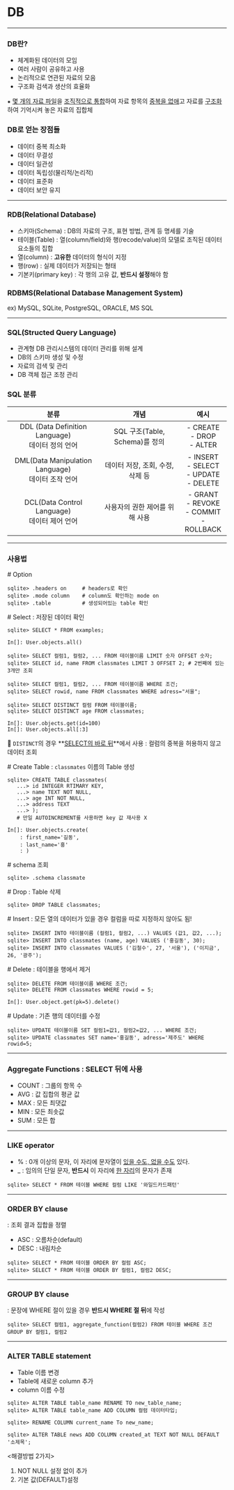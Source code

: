 # DB

---

### DB란?

- 체계화된 데이터의 모임
- 여러 사람이 공유하고 사용
- 논리적으로 연관된 자료의 모음
- 구조화 검색과 생산의 효율화

⁕ <u>몇 개의 자료 파일</u>을 <u>조직적으로 통합</u>하여 자료 항목의 <u>중복을 없애</u>고 자료를 <u>구조화</u>하여 기억시켜 놓은 자료의 집합체



### DB로 얻는 장점들

- 데이터 중복 최소화
- 데이터 무결성
- 데이터 일관성
- 데이터 독립성(물리적/논리적)
- 데이터 표준화
- 데이터 보안 유지



---

### RDB(Relational Database)

- 스키마(Schema) : DB의 자료의 구조, 표현 방법, 관계 등 명세를 기술
- 테이블(Table) : 열(column/field)와 행(recode/value)의 모델로 조직된 데이터 요소들의 집합
- 열(column) : **고유한** 데이터의 형식이 지정
- 행(row) : 실제 데이터가 저장되는 형태
- 기본키(primary key) : 각 행의 고유 값, **반드시 설정**해야 함



### RDBMS(Relational Database Management System)

ex) MySQL, SQLite, PostgreSQL, ORACLE, MS SQL



---

### SQL(Structed Query Language)

- 관계형 DB 관리시스템의 데이터 관리를 위해 설계
- DB의 스키마 생성 및 수정
- 자료의 검색 및 관리
- DB 객체 접근 조정 관리



### SQL 분류

|                         분류                          |               개념               |                        예시                         |
| :---------------------------------------------------: | :------------------------------: | :-------------------------------------------------: |
| DDL (Data Definition Language) <br />데이터 정의 언어 |  SQL 구조(Table, Schema)를 정의  |          - CREATE<br />- DROP<br />- ALTER          |
| DML(Data Manipulation Language)<br />데이터 조작 언어 | 데이터 저장, 조회, 수정, 삭제 등 | - INSERT<br />- SELECT<br />- UPDATE<br />- DELETE  |
|   DCL(Data Control Language)<br />데이터 제어 언어    |  사용자의 권한 제어를 위해 사용  | - GRANT<br />- REVOKE<br />- COMMIT<br />- ROLLBACK |



---

### 사용법

\# Option

```sqlite
sqlite> .headers on		# headers로 확인
sqlite> .mode column	# column도 확인하는 mode on
sqlite> .table 			# 생성되어있는 table 확인
```

\# Select : 저장된 데이터 확인

```sqlite
sqlite> SELECT * FROM examples;
```

```django
In[]: User.objects.all()
```



```sqlite
sqlite> SELECT 컬럼1, 컬럼2, ... FROM 테이블이름 LIMIT 숫자 OFFSET 숫자;
sqlite> SELECT id, name FROM classmates LIMIT 3 OFFSET 2; # 2번째에 있는 3개만 조회

sqlite> SELECT 컬럼1, 컬럼2, ... FROM 테이블이름 WHERE 조건;
sqlite> SELECT rowid, name FROM classmates WHERE adress="서울";

sqlite> SELECT DISTINCT 컬럼 FROM 테이블이름;
sqlite> SELECT DISTINCT age FROM classmates;
```

```django
In[]: User.objects.get(id=100)
In[]: User.objects.all[:3]
```



🐾 `DISTINCT`의 경우 **<u>SELECT의 바로 뒤</u>**에서 사용 : 컬럼의 중복을 허용하지 않고 데이터 조회

\# Create Table : `classmates` 이름의 Table 생성

```sqlite
sqlite> CREATE TABLE classmates(
   ...> id INTEGER RTIMARY KEY,
   ...> name TEXT NOT NULL,
   ...> age INT NOT NULL,
   ...> address TEXT
   ...> );
   # 만일 AUTOINCREMENT를 사용하면 key 값 재사용 X
```

```shell
In[]: User.objects.create(
	: first_name='길동',
	: last_name='홍'
	: )
```



\# schema 조회

```sqlite
sqlite> .schema classmate
```

\# Drop : Table 삭제

```sqlite
sqlite> DROP TABLE classmates;
```



\# Insert : 모든 열의 데이터가 있을 경우 컬럼을 따로 지정하지 않아도 됨!

```sqlite
sqlite> INSERT INTO 테이블이름 (컬럼1, 컬럼2, ...) VALUES (값1, 값2, ...);
sqlite> INSERT INTO classmates (name, age) VALUES ('홍길동', 30);
sqlite> INSERT INTO classmates VALUES ('김철수', 27, '서울'), ('이지금', 26, '광주');
```

\# Delete : 테이블을 행에서 제거

```sqlite
sqlite> DELETE FROM 테이블이름 WHERE 조건;
sqlite> DELETE FROM classmates WHERE rowid = 5;
```

```djang
In[]: User.object.get(pk=5).delete()
```



\# Update : 기존 행의 데이터를 수정

```sqlite
sqlite> UPDATE 테이블이름 SET 컬럼1=값1, 컬럼2=값2, ... WHERE 조건;
sqlite> UPDATE classmates SET name='홍길동', adress='제주도' WHERE rowid=5;
```



---

### Aggregate Functions : SELECT 뒤에 사용

- COUNT : 그룹의 항목 수
- AVG : 값 집합의 평균 값
- MAX : 모든 최댓값
- MIN : 모든 최솟값
- SUM : 모든 합

---

### LIKE operator

- % : 0개 이상의 문자, 이 자리에 문자열이 <u>있을 수도, 없을 수도</u> 있다.
- _ : 임의의 단일 문자, **반드시** 이 자리에 <u>한 자리</u>의 문자가 존재

```sqlite
sqlite> SELECT * FROM 테이블 WHERE 컬럼 LIKE '와일드카드패턴'
```

---

### ORDER BY clause

: 조회 결과 집합을 정렬

- ASC : 오름차순(default)
- DESC : 내림차순

```sqlite
sqlite> SELECT * FROM 테이블 ORDER BY 컬럼 ASC;
sqlite> SELECT * FROM 테이블 ORDER BY 컬럼1, 컬럼2 DESC;
```

---

### GROUP BY clause

: 문장에 WHERE 절이 있을 경우 **반드시 WHERE 절 뒤**에 작성

```sqlite
sqlite> SELECT 컬럼1, aggregate_function(컬럼2) FROM 테이블 WHERE 조건 GROUP BY 컬럼1, 컬럼2 
```

---

### ALTER TABLE statement

- Table 이름 변경
- Table에 새로운 column 추가
- column 이름 수정

```sqlite
sqlite> ALTER TABLE table_name RENAME TO new_table_name;
sqlite> ALTER TABLE table_name ADD COLUMN 컬럼 데이터타입;

sqlite> RENAME COLUMN current_name To new_name;
```

```sqlite
sqlite> ALTER TABLE news ADD COLUMN created_at TEXT NOT NULL DEFAULT '소제목';
```

<해결방법 2가지>

1. NOT NULL 설정 없이 추가
2. 기본 값(DEFAULT)설정

